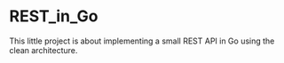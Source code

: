 # REST_in_Go
This little project is about implementing a small REST API in Go
using the clean architecture.
